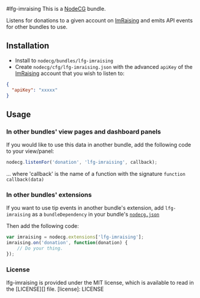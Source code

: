 #lfg-imraising
This is a [NodeCG](http://github.com/nodecg/nodecg) bundle.

Listens for donations to a given account on [ImRaising](https://imraising.tv/) and emits API events for other bundles to use.

## Installation
- Install to `nodecg/bundles/lfg-imraising`
- Create `nodecg/cfg/lfg-imraising.json` with the advanced `apiKey` of the 
[ImRaising](https://imraising.tv/) account that you wish to listen to:
```json
{
  "apiKey": "xxxxx"
}
```

## Usage
### In other bundles' view pages and dashboard panels
If you would like to use this data in another bundle, add the following code to your view/panel:
```javascript
nodecg.listenFor('donation', 'lfg-imraising', callback);
```
... where 'callback' is the name of a function with the signature `function callback(data)`

### In other bundles' extensions
If you want to use tip events in another bundle's extension,
add `lfg-imraising` as a `bundleDependency` in your bundle's [`nodecg.json`](http://nodecg.com/guide/nodecg.json.html)

Then add the following code:
```javascript
var imraising = nodecg.extensions['lfg-imraising'];
imraising.on('donation', function(donation) {
    // Do your thing.
});
```

### License
lfg-imraising is provided under the MIT license, which is available to read in the [LICENSE][] file.
[license]: LICENSE
